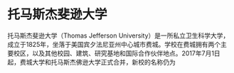 # 托马斯杰斐逊大学

托马斯杰斐逊大学（Thomas Jefferson University）是一所私立卫生科学大学，成立于1825年，坐落于美国宾夕法尼亚州中心城市费城。学校在费城拥有两个主要校区，以及其他校园、建筑、研究基地和国际合作伙伴地点。2017年7月1日起，费城大学和托马斯杰佛逊大学正式合并，新校的名称仍为